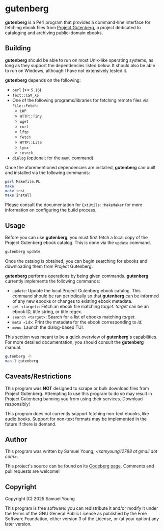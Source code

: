 # gutenberg
**gutenberg** is a Perl program that provides a command-line interface for
fetching ebook files from [Project Gutenberg](https://www.gutenberg.org/), a
project dedicated to cataloging and archiving public-domain ebooks.

## Building
**gutenberg** should be able to run on most Unix-like operating systems, as long
as they support the dependencies listed below. It should also be able to run on
Windows, although I have not extensively tested it.

**gutenberg** depends on the following:
* `perl` (>= `5.16`)
* `Text::CSV_XS`
* One of the following programs/libraries for fetching remote files via
`File::Fetch`:
  - `LWP`
  - `HTTP::Tiny`
  - `wget`
  - `curl`
  - `lftp`
  - `fetch`
  - `HTTP::Lite`
  - `lynx`
  - `iosock`
* `dialog` (optional; for the `menu` command)

Once the aforementioned dependencies are installed, **gutenberg** can built and
installed via the following commands:
```bash
perl Makefile.PL
make
make test
make install
```
Please consult the documentation for `ExtUtils::MakeMaker` for more information
on configuring the build process.

## Usage
Before you can use **gutenberg**, you must first fetch a local copy of the
Project Gutenberg ebook catalog. This is done via the `update` command.
```bash
gutenberg update
```
Once the catalog is obtained, you can begin searching for ebooks and
downloading them from Project Gutenberg.

**gutenberg** performs operations by being given commands. **gutenberg**
currently implements the following commands:
* `update`: Update the local Project Gutenberg ebook catalog. This command
should be ran periodically so that **gutenberg** can be informed of any new
ebooks or changes to existing ebook metadata.
* `get <target>`: Fetch an ebook file matching *target*. *target* can be an
ebook ID, title string, or title regex.
* `search <target>`: Search for a list of ebooks matching *target*.
* `meta <id>`: Print the metadata for the ebook corresponding to *id*.
* `menu`: Launch the dialog-based TUI.

This section was meant to be a quick overview of **gutenberg**'s capabilities.
For more detailed documentation, you should consult the **gutenberg** manual.
```bash
gutenberg -h
man 1 gutenberg
```

## Caveats/Restrictions
This program was **NOT** designed to scrape or bulk download files from
Project Gutenberg. Attempting to use this program to do so may result in Project
Gutenberg banning you from using their services. Download responsibly!

This program does not currently support fetching non-text ebooks, like audio
books. Support for non-text formats may be implemented in the future if there
is demand.

## Author
This program was written by Samuel Young, *\<samyoung12788 at gmail dot com\>*.

This project's source can be found on its
[Codeberg page](https://codeberg.org/1-1sam/gutenberg). Comments and pull
requests are welcome!

## Copyright
Copyright (C) 2025 Samuel Young

This program is free software: you can redistribute it and/or modify
it under the terms of the GNU General Public License as published by
the Free Software Foundation, either version 3 of the License, or
(at your option) any later version.
